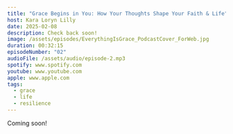 ```yaml
---
title: "Grace Begins in You: How Your Thoughts Shape Your Faith & Life"
host: Kara Loryn Lilly
date: 2025-02-08
description: Check back soon!
image: /assets/episodes/EverythingIsGrace_PodcastCover_ForWeb.jpg
duration: 00:32:15
episodeNumber: "02"
audioFile: /assets/audio/episode-2.mp3
spotify: www.spotify.com
youtube: www.youtube.com
apple: www.apple.com
tags:
  - grace
  - life
  - resilience
---
```

Coming soon!
